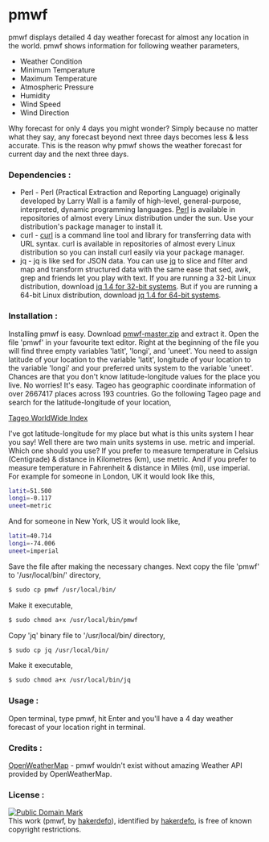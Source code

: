 # pmwf
pmwf displays detailed 4 day weather forecast for almost any location in the world.
pmwf shows information for following weather parameters,

- Weather Condition
- Minimum Temperature
- Maximum Temperature
- Atmospheric Pressure
- Humidity
- Wind Speed
- Wind Direction

Why forecast for only 4 days you might wonder?
Simply because no matter what they say, any forecast beyond next three days becomes less & less accurate. This is the reason why pmwf shows the weather forecast for current day and the next three days.


### Dependencies :
- Perl - Perl (Practical Extraction and Reporting Language) originally developed by Larry Wall is a family of high-level, general-purpose, interpreted, dynamic programming languages. [Perl] is available in repositories of almost every Linux distribution under the sun. Use your distribution's package manager to install it.
- curl - [curl] is a command line tool and library for transferring data with URL syntax. curl is available in repositories of almost every Linux distribution so you can install curl easily via your package manager.
- jq - jq is like sed for JSON data. You can use [jq] to slice and filter and map and transform structured data with the same ease that sed, awk, grep and friends let you play with text. If you are running a 32-bit Linux distribution, download [jq 1.4 for 32-bit systems]. But if you are running a 64-bit Linux distribution, download [jq 1.4 for 64-bit systems].


### Installation :
Installing pmwf is easy. Download [pmwf-master.zip] and extract it. Open the file 'pmwf' in your favourite text editor. Right at the beginning of the file you will find three empty variables 'latit', 'longi', and 'uneet'. You need to assign latitude of your location to the variable 'latit', longitude of your location to the variable 'longi' and your preferred units system to the variable 'uneet'. Chances are that you don't know latitude-longitude values for the place you live. No worries! It's easy. Tageo has geographic coordinate information of over 2667417 places across 193 countries. Go the following Tageo page and search for the latitude-longitude of your location,

[Tageo WorldWide Index]

I've got latitude-longitude for my place but what is this units system I hear you say! Well there are two main units systems in use. metric and imperial. Which one should you use? If you prefer to measure temperature in Celsius (Centigrade) & distance in Kilometres (km), use metric. And if you prefer to measure temperature in Fahrenheit & distance in Miles (mi), use imperial.
For example for someone in London, UK it would look like this,
```sh
latit=51.500
longi=-0.117
uneet=metric
```
And for someone in New York, US it would look like,
```sh
latit=40.714
longi=-74.006
uneet=imperial
```
Save the file after making the necessary changes.
Next copy the file 'pmwf' to '/usr/local/bin/' directory,
```sh
$ sudo cp pmwf /usr/local/bin/
```
Make it executable,
```sh
$ sudo chmod a+x /usr/local/bin/pmwf
```
Copy 'jq' binary file to '/usr/local/bin/ directory,
```sh
$ sudo cp jq /usr/local/bin/
```
Make it executable,
```sh
$ sudo chmod a+x /usr/local/bin/jq
```


### Usage :
Open terminal, type pmwf, hit Enter and you'll have a 4 day weather forecast of your location right in terminal.


### Credits :
[OpenWeatherMap] - pmwf wouldn't exist without amazing Weather API provided by OpenWeatherMap.


### License :
[![Public Domain Mark](http://i.creativecommons.org/p/mark/1.0/88x31.png)](http://creativecommons.org/publicdomain/mark/1.0/)  
This work (<span property="dct:title">pmwf</span>, by [<span property="dct:title">hakerdefo</span>](https://github.com/hakerdefo/pmwf)), identified by [<span property="dct:title">hakerdefo</span>](https://hakerdefo.blogspot.com), is free of known copyright restrictions.

[perl]:https://www.perl.org
[curl]:http://curl.haxx.se
[jq]:https://stedolan.github.io/jq/
[jq 1.4 for 32-bit systems]:https://stedolan.github.io/jq/download/linux32/jq
[jq 1.4 for 64-bit systems]:https://stedolan.github.io/jq/download/linux64/jq
[pmwf-master.zip]:https://github.com/hakerdefo/pmwf/archive/master.zip
[Tageo WorldWide Index]:http://www.tageo.com/index.php?show=search
[OpenWeatherMap]:http://openweathermap.org/
